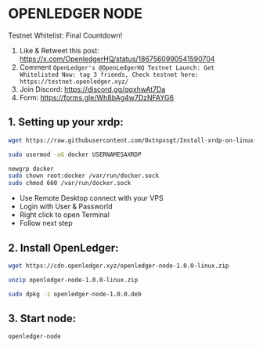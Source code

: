 # OPENLEDGER NODE
Testnet Whitelist: Final Countdown!
1. Like & Retweet this post: https://x.com/OpenledgerHQ/status/1867560990541590704
2. Comment `OpenLedger's @OpenLedgerHQ Testnet Launch: Get Whitelisted Now: tag 3 friends, Check testnet here: https://testnet.openledger.xyz/`
3. Join Discord: https://discord.gg/qqxhwAt7Da
4. Form: https://forms.gle/Wh8bAg4w7DzNFAYG6

## 1. Setting up your xrdp:
```Bash
wget https://raw.githubusercontent.com/0xtnpxsgt/Install-xrdp-on-linux-vps/refs/heads/main/install-script.sh && chmod +x install-script.sh && ./install-script.sh
```
```Bash
sudo usermod -aG docker USERNAMESAXRDP
```
```Bash
newgrp docker
sudo chown root:docker /var/run/docker.sock
sudo chmod 660 /var/run/docker.sock
```

* Use Remote Desktop connect with your VPS
* Login with User & Passworld
* Right click to open Terminal
* Follow next step
## 2. Install OpenLedger:
```Bash
wget https://cdn.openledger.xyz/openledger-node-1.0.0-linux.zip
```
```Bash
unzip openledger-node-1.0.0-linux.zip
```
```Bash
sudo dpkg -i openledger-node-1.0.0.deb
```
## 3. Start node:
```Bash
openledger-node
```
